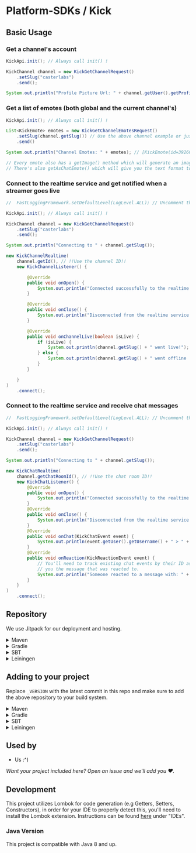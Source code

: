 # Platform-SDKs / Kick

## Basic Usage

### Get a channel's account

```java
KickApi.init(); // Always call init() !

KickChannel channel = new KickGetChannelRequest()
    .setSlug("casterlabs")
    .send();

System.out.println("Profile Picture Url: " + channel.getUser().getProfilePicture());
```

### Get a list of emotes (both global and the current channel's)

```java
KickApi.init(); // Always call init() !

List<KickEmote> emotes = new KickGetChannelEmotesRequest()
    .setSlug(channel.getSlug()) // Use the above channel example or just pass a string (e.g "casterlabs")
    .send()

System.out.println("Channel Emotes: " + emotes); // [KickEmote(id=39260, name=DanceDanceDance, subscribersOnly=false), ...]

// Every emote also has a getImage() method which will generate an image url for the emote. (e.g https://files.kick.com/emotes/39260/fullsize)
// There's also getAsChatEmote() which will give you the text format to put in chat.
```

### Connect to the realtime service and get notified when a streamer goes live

```java
//  FastLoggingFramework.setDefaultLevel(LogLevel.ALL); // Uncomment this line to debug any connection issues.

KickApi.init(); // Always call init() !

KickChannel channel = new KickGetChannelRequest()
    .setSlug("casterlabs")
    .send();

System.out.println("Connecting to " + channel.getSlug());

new KickChannelRealtime(
    channel.getId(), // !!Use the channel ID!!
    new KickChannelListener() {

        @Override
        public void onOpen() {
            System.out.println("Connected successfully to the realtime service.");
        }

        @Override
        public void onClose() {
            System.out.println("Disconnected from the realtime service.");
        }

        @Override
        public void onChannelLive(boolean isLive) {
            if (isLive) {
                System.out.println(channel.getSlug() + " went live!");
            } else {
                System.out.println(channel.getSlug() + " went offline :(");
            }
        }

    }
)
    .connect();
```

### Connect to the realtime service and receive chat messages

```java
//  FastLoggingFramework.setDefaultLevel(LogLevel.ALL); // Uncomment this line to debug any connection issues.

KickApi.init(); // Always call init() !

KickChannel channel = new KickGetChannelRequest()
    .setSlug("casterlabs")
    .send();

System.out.println("Connecting to " + channel.getSlug());

new KickChatRealtime(
    channel.getChatRoomId(), // !!Use the chat room ID!!
    new KickChatListener() {
        @Override
        public void onOpen() {
            System.out.println("Connected successfully to the realtime service.");
        }
        @Override
        public void onClose() {
            System.out.println("Disconnected from the realtime service.");
        }
        @Override
        public void onChat(KickChatEvent event) {
            System.out.println(event.getUser().getUsername() + " > " + event.getMessage().getMessage());
        }
        @Override
        public void onReaction(KickReactionEvent event) {
            // You'll need to track existing chat events by their ID as this will not give
            // you the message that was reacted to.
            System.out.println("Someone reacted to a message with: " + event.getReaction()); // ✅
        }
    }
)
    .connect();
```

## Repository

We use Jitpack for our deployment and hosting.

<details>
  <summary>Maven</summary>
  
  ```xml
    <repositories>
        <repository>
            <id>jitpack.io</id>
            <url>https://jitpack.io</url>
        </repository>
    </repositories>
  ```
</details>

<details>
  <summary>Gradle</summary>
  
  ```gradle
    allprojects {
		repositories {
			maven { url 'https://jitpack.io' }
		}
	}
  ```
</details>

<details>
  <summary>SBT</summary>
  
  ```
resolvers += "jitpack" at "https://jitpack.io"
  ```
</details>

<details>
  <summary>Leiningen</summary>
  
  ```
:repositories [["jitpack" "https://jitpack.io"]]
  ```
</details>

## Adding to your project

Replace `_VERSION` with the latest commit in this repo and make sure to add the above repository to your build system.

<details>
  <summary>Maven</summary>
  
  ```xml
    <dependency>
        <groupId>co.casterlabs.Commons</groupId>
        <artifactId>Platform</artifactId>
        <version>_VERSION</version>
    </dependency>
  ```
</details>

<details>
  <summary>Gradle</summary>
  
  ```gradle
	dependencies {
        implementation 'co.casterlabs:Commons.Platform:_VERSION'
	}
  ```
</details>

<details>
  <summary>SBT</summary>
  
  ```
libraryDependencies += "co.casterlabs.Commons" % "Platform" % "_VERSION"
  ```
</details>

<details>
  <summary>Leiningen</summary>
  
  ```
:dependencies [[co.casterlabs.Commons/Platform "_VERSION"]]	
  ```
</details>

## Used by

- Us :^)

_Want your project included here? Open an issue and we'll add you ❤._

## Development

This project utilizes Lombok for code generation (e.g Getters, Setters, Constructors), in order for your IDE to properly detect this, you'll need to install the Lombok extension. Instructions can be found [here](https://projectlombok.org/setup/) under "IDEs".

### Java Version

This project is compatible with Java 8 and up.
